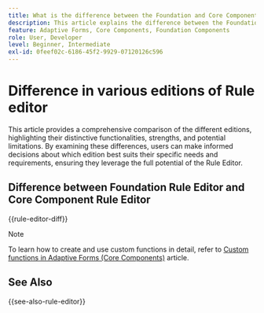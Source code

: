 ```yaml
---
title: What is the difference between the Foundation and Core Components rule editors?
description: This article explains the difference between the Foundation and Core Components rule editors
feature: Adaptive Forms, Core Components, Foundation Components
role: User, Developer
level: Beginner, Intermediate
exl-id: 0feef02c-6186-45f2-9929-07120126c596
---
```

# Difference in various editions of Rule editor 

This article provides a comprehensive comparison of the different editions, highlighting their distinctive functionalities, strengths, and potential limitations. By examining these differences, users can make informed decisions about which edition best suits their specific needs and requirements, ensuring they leverage the full potential of the Rule Editor. 

## Difference between Foundation Rule Editor and Core Component Rule Editor

{{rule-editor-diff}}

>[!NOTE]
>
> To learn how to create and use custom functions in detail, refer to [Custom functions in Adaptive Forms (Core Components)](/help/forms/create-and-use-custom-functions.md) article.


## See Also

{{see-also-rule-editor}}
